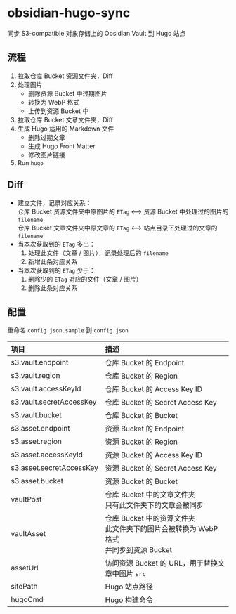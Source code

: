 # obsidian-hugo-sync
同步 S3-compatible 对象存储上的 Obsidian Vault 到 Hugo 站点

## 流程

1. 拉取仓库 Bucket 资源文件夹，Diff
2. 处理图片
   - 删除资源 Bucket 中过期图片
   - 转换为 WebP 格式
   - 上传到资源 Bucket 中
3. 拉取仓库 Bucket 文章文件夹，Diff
4. 生成 Hugo 适用的 Markdown 文件
   - 删除过期文章
   - 生成 Hugo Front Matter
   - 修改图片链接
5. Run `hugo`

## Diff

- 建立文件，记录对应关系：<br />
  仓库 Bucket 资源文件夹中原图片的 `ETag` <--> 资源 Bucket 中处理过的图片的 `filename`<br />
  仓库 Bucket 文章文件夹中原文章的 `ETag` <--> 站点目录下处理过的文章的 `filename`<br />
- 当本次获取到的 `ETag` 多出：
  1. 处理此文件（文章 / 图片），记录处理后的 `filename`
  2. 新增此条对应关系
- 当本次获取到的 `ETag` 少于：
  1. 删除少的 `ETag` 对应的文件（文章 / 图片）
  2. 删除此条对应关系

## 配置

重命名 `config.json.sample` 到 `config.json`

| 项目                          | 描述                                 |
| :--------------------------- | :----------------------------------- |
| s3.vault.endpoint            | 仓库 Bucket 的 Endpoint               |
| s3.vault.region              | 仓库 Bucket 的 Region                 |
| s3.vault.accessKeyId         | 仓库 Bucket 的 Access Key ID          |
| s3.vault.secretAccessKey     | 仓库 Bucket 的 Secret Access Key      |
| s3.vault.bucket              | 仓库 Bucket 的 Bucket                 |
| s3.asset.endpoint            | 资源 Bucket 的 Endpoint               |
| s3.asset.region              | 资源 Bucket 的 Region                 |
| s3.asset.accessKeyId         | 资源 Bucket 的 Access Key ID          |
| s3.asset.secretAccessKey     | 资源 Bucket 的 Secret Access Key      |
| s3.asset.bucket              | 资源 Bucket 的 Bucket                 |
| vaultPost  | 仓库 Bucket 中的文章文件夹<br />只有此文件夹下的文章会被同步 |
| vaultAsset | 仓库 Bucket 中的资源文件夹<br />此文件夹下的图片会被转换为 WebP 格式<br />并同步到资源 Bucket |
| assetUrl | 访问资源 Bucket 的 URL，用于替换文章中图片 `src` |
| sitePath | Hugo 站点路径 |
| hugoCmd | Hugo 构建命令 |
